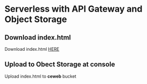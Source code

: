 # Serverless with API Gateway and Object Storage

## Download index.html

Download index.html [HERE](https://github.com/scp-cloudacademy/ce-advanced/raw/main/23/index.html)

## Upload to Obect Storage at console

Upload index.html to **ceweb** bucket



